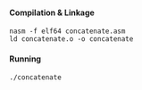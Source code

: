 #### Compilation & Linkage
```nasm -f elf64 concatenate.asm```  
```ld concatenate.o -o concatenate```

#### Running
```./concatenate```